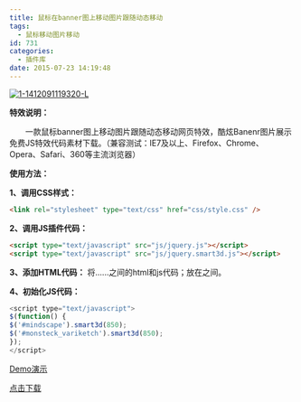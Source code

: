 ```yaml
---
title: 鼠标在banner图上移动图片跟随动态移动
tags:
  - 鼠标移动图片移动
id: 731
categories:
  - 插件库
date: 2015-07-23 14:19:48
---
```


[![1-1412091119320-L](http://www.npm8.com/wp-content/uploads/2015/07/1-1412091119320-L.jpg)](http://www.npm8.com/wp-content/uploads/2015/07/1-1412091119320-L.jpg)

**特效说明：**

&emsp;&emsp;一款鼠标banner图上移动图片跟随动态移动网页特效，酷炫Banenr图片展示免费JS特效代码素材下载。（兼容测试：IE7及以上、Firefox、Chrome、Opera、Safari、360等主流浏览器）

**使用方法：**

**1、调用CSS样式：**
```html
<link rel="stylesheet" type="text/css" href="css/style.css" />
```
**2、调用JS插件代码：**
```html
<script type="text/javascript" src="js/jquery.js"></script>
<script type="text/javascript" src="js/jquery.smart3d.js"></script>
```
**3、添加HTML代码：**
将<!--效果html开始-->......<!--效果html结束-->之间的html和js代码；放在<body></body>之间。

**4、初始化JS代码：**
```javascript
<script type="text/javascript">
$(function() {
$('#mindscape').smart3d(850);
$('#monsteck_variketch').smart3d(850);
});
</script>
```

[Demo演示](http://demo.grycheng.com/case/scrollImg/)

[点击下载](http://www.npm8.com/wp-content/uploads/2015/07/scrollImg.zip)